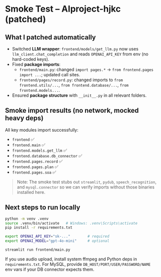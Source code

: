 # Smoke Test – AIproject-hjkc (patched)

## What I patched automatically
- Switched **LLM wrapper**: `frontend/models/get_llm.py` now uses `llm_client.chat_completion` and reads `OPENAI_API_KEY` from env (no hard-coded keys).
- Fixed **package imports**:
  - `frontend/main.py`: changed `import pages.*` → `from frontend.pages import ...`; updated call sites.
  - `frontend/pages/record.py`: changed imports to `from frontend.utils/...`, `from frontend.database/...`, `from frontend.models...`.
- Ensured **package structure** with `__init__.py` in all relevant folders.

## Smoke import results (no network, mocked heavy deps)
All key modules import successfully:
- `frontend` ✅
- `frontend.main` ✅
- `frontend.models.get_llm` ✅
- `frontend.database.db_connector` ✅
- `frontend.pages.record` ✅
- `frontend.pages.plan` ✅
- `frontend.pages.soa` ✅

> Note: The smoke test stubs out `streamlit`, `pydub`, `speech_recognition`, and `mysql.connector` so we can verify imports without those binaries installed here.

## Next steps to run locally
```bash
python -m venv .venv
source .venv/bin/activate   # Windows: .venv\Scripts\activate
pip install -r requirements.txt

export OPENAI_API_KEY="sk-..."        # required
export OPENAI_MODEL="gpt-4o-mini"     # optional

streamlit run frontend/main.py
```

If you use audio upload, install system ffmpeg and Python deps in `requirements.txt`. For MySQL, provide `DB_HOST/PORT/USER/PASSWORD/NAME` env vars if your DB connector expects them.
